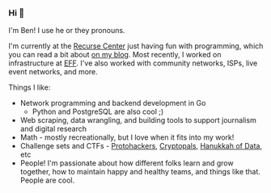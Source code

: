 ### Hi 👋

I'm Ben! I use he or they pronouns.

I'm currently at the [Recurse Center](https://www.recurse.com) just having fun with programming, which you can read a bit about [on my blog](https://eenblam.github.io). Most recently, I worked on infrastructure at [EFF](https://www.eff.org). I've also worked with community networks, ISPs, live event networks, and more.

Things I like:
* Network programming and backend development in Go
    * Python and PostgreSQL are also cool ;)
* Web scraping, data wrangling, and building tools to support journalism and digital research
* Math - mostly recreationally, but I love when it fits into my work!
* Challenge sets and CTFs - [Protohackers](https://github.com/eenblam/protohackers), [Cryptopals](https://github.com/eenblam/cryptgopals), [Hanukkah of Data](https://github.com/eenblam/hod), etc
* People! I'm passionate about how different folks learn and grow together, how to maintain happy and healthy teams, and things like that. People are cool.

<!--
**eenblam/eenblam** is a ✨ _special_ ✨ repository because its `README.md` (this file) appears on your GitHub profile.

Here are some ideas to get you started:

- 🔭 I’m currently working on ...
- 🌱 I’m currently learning ...
- 👯 I’m looking to collaborate on ...
- 🤔 I’m looking for help with ...
- 💬 Ask me about ...
- 📫 How to reach me: ...
- 😄 Pronouns: ...
- ⚡ Fun fact: ...
-->
